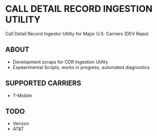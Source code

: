 # CALL DETAIL RECORD INGESTION UTILITY #
Call Detail Record Ingestor Utility for Major U.S. Carriers (DEV Repo)

## ABOUT ##
* Development scraps for CDR Ingestion Utility
* Expeerimental Scripts, works in progress, automated diagnostics

## SUPPORTED CARRIERS ##
* T-Mobile

## TODO ##
* Verizon
* AT&T
